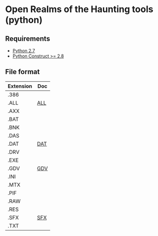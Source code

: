 # Open Realms of the Haunting tools (python)

## Requirements

* [Python 2.7][python_2_7]
* [Python Construct >= 2.8][python_construct]

## File format

| Extension | Doc                      |
| --------- | ------------------------ |
| .386      |                          |
| .ALL      | [ALL](all/)              |
| .AXX      |                          |
| .BAT      |                          |
| .BNK      |                          |
| .DAS      |                          |
| .DAT      | [DAT](dat/)              |
| .DRV      |                          |
| .EXE      |                          |
| .GDV      | [GDV](gdv/)              |
| .INI      |                          |
| .MTX      |                          |
| .PIF      |                          |
| .RAW      |                          |
| .RES      |                          |
| .SFX      | [SFX](sfx/)              |
| .TXT      |                          |

[python_2_7]: http://www.python.org/getit/
[python_construct]: https://pypi.python.org/pypi/construct